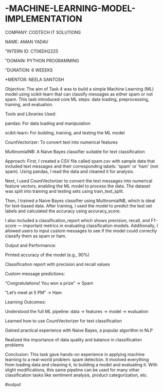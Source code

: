 # -MACHINE-LEARNING-MODEL-IMPLEMENTATION
COMPANY: CODTECH IT SOLUTIONS

NAME: AMAN YADAV

"INTERN ID: CT06DH2225

"DOMAIN: PYTHON PROGRAMMING 

"DURATION: 6 WEEEKS

*MENTOR: NEELA SANTOSH

Objective:
The aim of Task 4 was to build a simple Machine Learning (ML) model using scikit-learn that can classify messages as either spam or not spam. This task introduced core ML steps: data loading, preprocessing, training, and evaluation.

Tools and Libraries Used:

pandas: For data loading and manipulation

scikit-learn: For building, training, and testing the ML model

CountVectorizer: To convert text into numerical features

MultinomialNB: A Naive Bayes classifier suitable for text classification

Approach:
First, I created a CSV file called spam.csv with sample data that included text messages and their corresponding labels: 'spam' or 'ham' (not spam). Using pandas, I read the data and cleaned it for analysis.

Next, I used CountVectorizer to convert the text messages into numerical feature vectors, enabling the ML model to process the data. The dataset was split into training and testing sets using train_test_split.

Then, I trained a Naive Bayes classifier using MultinomialNB, which is ideal for text-based data. After training, I used the model to predict the test set labels and calculated the accuracy using accuracy_score.

I also included a classification_report which shows precision, recall, and F1-score — important metrics in evaluating classification models. Additionally, I allowed users to input custom messages to see if the model could correctly classify them as spam or ham.

Output and Performance:

Printed accuracy of the model (e.g., 90%)

Classification report with precision and recall values

Custom message predictions:

“Congratulations! You won a prize” → Spam

“Let’s meet at 5 PM” → Ham

Learning Outcomes:

Understood the full ML pipeline: data → features → model → evaluation

Learned how to use CountVectorizer for text classification

Gained practical experience with Naive Bayes, a popular algorithm in NLP

Realized the importance of data quality and balance in classification problems

Conclusion:
This task gave hands-on experience in applying machine learning to a real-world problem: spam detection. It involved everything from loading data and cleaning it, to building a model and evaluating it. With slight modifications, this same pipeline can be used for many other classification tasks like sentiment analysis, product categorization, etc.

#output
